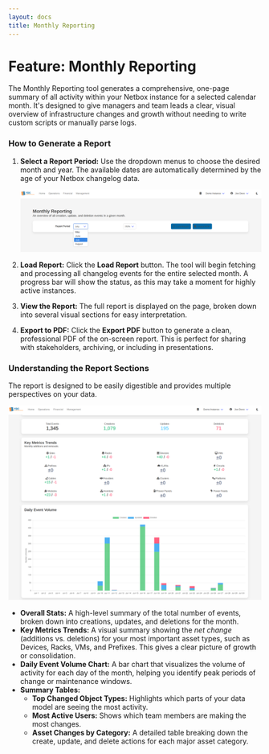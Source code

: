 ```yaml
---
layout: docs
title: Monthly Reporting
---
```

# Feature: Monthly Reporting

The Monthly Reporting tool generates a comprehensive, one-page summary of all activity within your Netbox instance for a selected calendar month. It's designed to give managers and team leads a clear, visual overview of infrastructure changes and growth without needing to write custom scripts or manually parse logs.

### How to Generate a Report

1.  **Select a Report Period:** Use the dropdown menus to choose the desired month and year. The available dates are automatically determined by the age of your Netbox changelog data.

    ![Screenshot: The date selector dropdowns for month and year.](./img/monthly_report_select.png)

2.  **Load Report:** Click the **Load Report** button. The tool will begin fetching and processing all changelog events for the entire selected month. A progress bar will show the status, as this may take a moment for highly active instances.

3.  **View the Report:** The full report is displayed on the page, broken down into several visual sections for easy interpretation.

4.  **Export to PDF:** Click the **Export PDF** button to generate a clean, professional PDF of the on-screen report. This is perfect for sharing with stakeholders, archiving, or including in presentations.

### Understanding the Report Sections

The report is designed to be easily digestible and provides multiple perspectives on your data.

![Screenshot: An overview of the entire monthly report page, showing all the dashboard components.](./img/monthly_report_result.png)

*   **Overall Stats:** A high-level summary of the total number of events, broken down into creations, updates, and deletions for the month.
*   **Key Metrics Trends:** A visual summary showing the *net change* (additions vs. deletions) for your most important asset types, such as Devices, Racks, VMs, and Prefixes. This gives a clear picture of growth or consolidation.
*   **Daily Event Volume Chart:** A bar chart that visualizes the volume of activity for each day of the month, helping you identify peak periods of change or maintenance windows.
*   **Summary Tables:**
    *   **Top Changed Object Types:** Highlights which parts of your data model are seeing the most activity.
    *   **Most Active Users:** Shows which team members are making the most changes.
    *   **Asset Changes by Category:** A detailed table breaking down the create, update, and delete actions for each major asset category.
